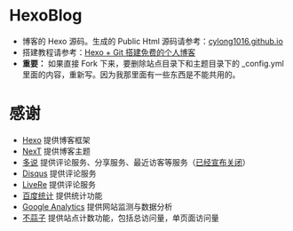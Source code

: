 # HexoBlog

* 博客的 Hexo 源码。生成的 Public Html 源码请参考：[cylong1016.github.io](https://github.com/cylong1016/cylong1016.github.io "cylong1016.github.io")
* 搭建教程请参考：[Hexo + Git 搭建免费的个人博客][2]
* **重要：** 如果直接 Fork 下来，要删除站点目录下和主题目录下的 _config.yml 里面的内容，重新写。因为我那里面有一些东西是不能共用的。

# 感谢

* [Hexo][] 提供博客框架
* [NexT][] 提供博客主题
* [多说][] 提供评论服务、分享服务、最近访客等服务（[已经宣布关闭][1]）
* [Disqus][] 提供评论服务
* [LiveRe][] 提供评论服务
* [百度统计][] 提供统计功能
* [Google Analytics][] 提供网站监测与数据分析
* [不蒜子][] 提供站点计数功能，包括总访问量，单页面访问量

[Hexo]: https://hexo.io/zh-cn/ "Hexo"
[NexT]: https://theme-next.iissnan.com/ "NexT"
[多说]: http://duoshuo.com/ "多说"
[多说开发者中心]: http://dev.duoshuo.com/docs "多说开发者中心"
[百度统计]: https://tongji.baidu.com/ "百度统计"
[Disqus]: https://disqus.com/ "Disqus"
[LiveRe]: https://livere.com/ "LiveRe"
[Google Analytics]: https://www.google.com/intl/zh-CN/analytics/ "Google Analytics"
[不蒜子]: https://ibruce.info/2015/04/04/busuanzi/ "不蒜子"
[1]: http://dev.duoshuo.com/threads/58d1169ae293b89a20c57241 "重要通知: 多说即将关闭"
[2]: https://www.cylong.com/blog/2016/04/19/hexo-git/ "Hexo + Git 搭建免费的个人博客"
